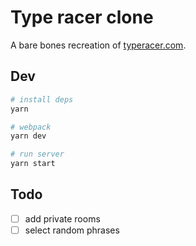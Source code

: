 # Type racer clone

A bare bones recreation of [typeracer.com](http://typeracer.com).

## Dev
```bash
# install deps
yarn

# webpack
yarn dev

# run server
yarn start
```

## Todo
- [ ] add private rooms
- [ ] select random phrases
